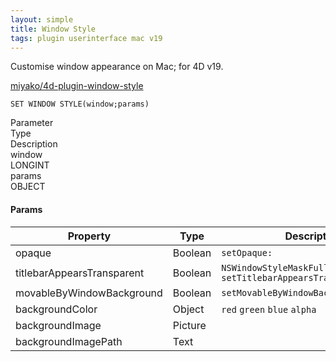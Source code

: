 ```yaml
---
layout: simple
title: Window Style
tags: plugin userinterface mac v19
---
```


Customise window appearance on Mac; for 4D v19.

<!--more-->

[miyako/4d-plugin-window-style](https://github.com/miyako/4d-plugin-window-style/)

```
SET WINDOW STYLE(window;params)
```

<div class="grid">
  <div class="syntax-th cell cell--2">Parameter</div>
  <div class="syntax-th cell cell--2">Type</div>
  <div class="syntax-th cell cell--8">Description</div>
  <div class="syntax-td cell cell--2">window</div>
  <div class="syntax-td cell cell--2">LONGINT</div>
  <div class="syntax-td cell cell--8"></div>      
  <div class="syntax-td cell cell--2">params</div>
  <div class="syntax-td cell cell--2">OBJECT</div>
  <div class="syntax-td cell cell--8"></div>         
</div>

#### Params

Property|Type|Description
------------|------|----
opaque | Boolean|`setOpaque:`
titlebarAppearsTransparent | Boolean|`NSWindowStyleMaskFullSizeContentView` `setTitlebarAppearsTransparent:`
movableByWindowBackground | Boolean|`setMovableByWindowBackground:`
backgroundColor | Object|`red` `green` `blue` `alpha`
backgroundImage | Picture|
backgroundImagePath | Text|
